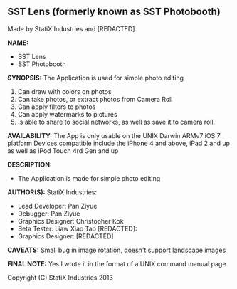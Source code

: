 **SST Lens (formerly known as SST Photobooth)**
------------------------------------------------------
Made by StatiX Industries and [REDACTED]

**NAME:**
* SST Lens
* SST Photobooth

**SYNOPSIS:**
The Application is used for simple photo editing
  
1. Can draw with colors on photos
2. Can take photos, or extract photos from Camera Roll
3. Can apply filters to photos
4. Can apply watermarks to pictures
5. Is able to share to social networks, as well as save it to camera roll.
  

**AVAILABILITY:**
The App is only usable on the UNIX Darwin ARMv7 iOS 7 platform
Devices compatible include the iPhone 4 and above, iPad 2 and up as well as iPod Touch 4rd Gen and up
  

**DESCRIPTION:**
* The Application is made for simple photo editing
  
**AUTHOR(S):**
StatiX Industries:
* Lead Developer: Pan Ziyue
* Debugger: Pan Ziyue
* Graphics Designer: Christopher Kok
* Beta Tester: Liaw Xiao Tao
[REDACTED]:
* Graphics Designer: [REDACTED]
  

**CAVEATS:**
Small bug in image rotation, doesn't support landscape images

**FINAL NOTE:**
Yes I wrote it in the format of a UNIX command manual page
  
Copyright (C) StatiX Industries 2013
